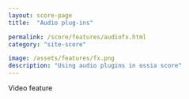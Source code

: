 ```yaml
---
layout: score-page
title:  "Audio plug-ins"

permalink: /score/features/audiofx.html
category: "site-score"

image: /assets/features/fx.png
description: "Using audio plugins in ossia score"
---
```


Video feature
